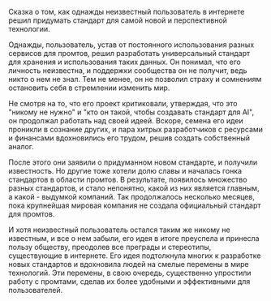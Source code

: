 Сказка о том, как однажды неизвестный пользователь в интернете решил придумать стандарт для самой новой и перспективной технологии.

Однажды, пользователь, устав от постоянного использования разных сервисов для промтов, решил разработать универсальный стандарт для хранения и использования таких данных. Он понимал, что его личность неизвестна, и поддержки сообщества он не получит, ведь никто о нем не знал. Тем не менее, он не позволил страху и сомнениям остановить себя в стремлении изменить мир.

Не смотря на то, что его проект критиковали, утверждая, что это "никому не нужно" и "кто он такой, чтобы создавать стандарт для AI", он продолжал работать над своей идеей. Вскоре, семена его идеи проникли в сознание других, и пара хитрых разработчиков с ресурсами и финансами вдохновились его трудом, решив создать собственный аналог.

После этого они заявили о придуманном новом стандарте, и получили известность. Но другие тоже хотели долю славы и началась гонка стандартов в области промтов. В результате, появилось множество разных стандартов, и стало непонятно, какой из них является главным, а какой - выдумкой компаний. Так продолжалось несколько месяцев, пока крупнейшая мировая компания не создала официальный стандарт для промтов.

И хотя неизвестный пользователь остался таким же никому не известным, и все о нем забыли, его идея в итоге преуспела и принесла пользу обществу, преодолев все преграды и стереотипы, существующие в интернете. Его идея подтолкнула многих к разработке новых стандартов и вдохновила людей на смелые перемены в мире технологий. Эти перемены, в свою очередь, существенно упростили работу с промтами, сделав их более удобными и эффективными для пользователей.
